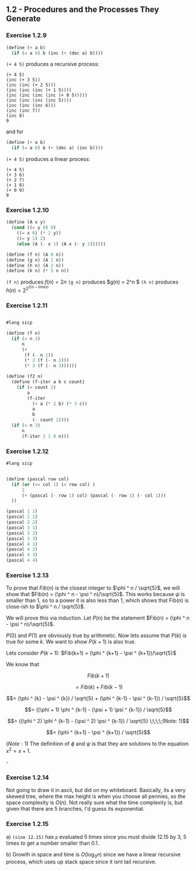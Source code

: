 ## 1.2 - Procedures and the Processes They Generate

### Exercise 1.2.9

```scheme
(define (+ a b)
  (if (= a 0) b (inc (+ (dec a) b))))
```

`(+ 4 5)` produces a recursive process:

```
(+ 4 5)
(inc (+ 3 5))
(inc (inc (+ 2 5)))
(inc (inc (inc (+ 1 5))))
(inc (inc (inc (inc (+ 0 5)))))
(inc (inc (inc (inc 5))))
(inc (inc (inc 6)))
(inc (inc 7))
(inc 8)
9
```

and for

```scheme
(define (+ a b)
  (if (= a 0) b (+ (dec a) (inc b))))
```

`(+ 4 5)` produces a linear process:

```
(+ 4 5)
(+ 3 6)
(+ 2 7)
(+ 1 8)
(+ 0 9)
9
```

### Exercise 1.2.10

```scheme
(define (A x y)
  (cond ((= y 0) 0)
    ((= x 0) (* 2 y))
    ((= y 1) 2)
    (else (A (- x 1) (A x (- y 1))))))

(define (f n) (A 0 n))
(define (g n) (A 1 n))
(define (h n) (A 2 n))
(define (k n) (* 5 n n))
```

`(f n)` produces $f(n) = 2n$
`(g n)` produces $g(n) = 2^n $
`(h n)` produces $h(n) = 2^{2^{2 (n-times)}}$

### Exercise 1.2.11

```scheme

#lang sicp

(define (f n)
  (if (< n 3)
      n
      (+
       (f (- n 1))
       (* 2 (f (- n 2)))
       (* 3 (f (- n 3))))))

(define (f2 n)
  (define (f-iter a b c count)
    (if (= count 2)
        a
        (f-iter
          (+ a (* 2 b) (* 3 c))
          a
          b
          (- count 1))))
  (if (< n 3)
      n
      (f-iter 2 1 0 n)))
```

### Exercise 1.2.12

```scheme
#lang sicp


(define (pascal row col)
  (if (or (<= col 1) (= row col) )
      1
      (+ (pascal (- row 1) col) (pascal (- row 1) (- col 1)))
  ))

(pascal 1 1)
(pascal 2 1)
(pascal 2 2)
(pascal 3 1)
(pascal 3 2)
(pascal 3 3)
(pascal 4 1)
(pascal 4 2)
(pascal 4 3)
(pascal 4 4)
```

### Exercise 1.2.13

To prove that $Fib(n)$ is the closest integer to $\phi ^ n / \sqrt{5}$, we will show that $Fib(n) = (\phi ^ n - \psi ^ n)/\sqrt{5}$. This works because $\psi$ is smaller than 1, so to a power it is also less than 1, which shows that Fib(n) is close-ish to $\phi ^ n / \sqrt{5}$.

We will prove this via induction.
Let $P(n)$ be the statement $Fib(n) = (\phi ^ n - \psi ^ n)/\sqrt{5}$.

$P(0)$ and $P(1)$ are obviously true by arithmetic.
Now lets assume that $P(k)$ is true for some $k$. We want to show $P(k+1)$ is also true.

Lets consider $P(k+1)$: $Fib(k+1) = (\phi ^ {k+1} - \psi ^ {k+1})/\sqrt{5}$

We know that

$$Fib(k+1) $$

$$= Fib(k) + Fib(k-1)$$

$$= (\phi ^ {k} - \psi ^ {k}) / \sqrt{5} + (\phi ^ {k-1} - \psi ^ {k-1}) / \sqrt{5}$$

$$= ((\phi + 1) \phi ^ {k-1} - (\psi + 1) \psi ^ {k-1}) / \sqrt{5}$$

$$= ((\phi ^ 2) \phi ^ {k-1} - (\psi ^ 2) \psi ^ {k-1}) / \sqrt{5} \;\;\;\;(Note: 1)$$

$$= (\phi ^ {k+1} - \psi ^ {k+1}) / \sqrt{5}$$

$(Note: 1)$ The definition of $\phi$ and $\psi$ is that they are solutions to the equation $x^2 = x+1$.

$\square$

### Exercise 1.2.14

Not going to draw it in ascii, but did on my whiteboard. Basically, its a very skewed tree, where the max height is when you choose all pennies, so the space complexity is $O(n)$. Not really sure what the time complexity is, but given that there are 5 branches, I'd guess its exponential.

### Exercise 1.2.15

a) `(sine 12.15)` has `p` evaluated 5 times since you must divide 12.15 by 3, 5 times to get a number smaller than 0.1.

b) Growth in space and time is $O(\log_{3}n)$ since we have a linear recursive process, which uses up stack space since it isnt tail recursive.
